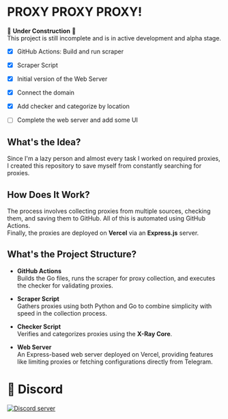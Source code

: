 # PROXY PROXY PROXY!

🚧 **Under Construction** 🚧  
This project is still incomplete and is in active development and alpha stage.

- [x] GitHub Actions: Build and run scraper  
- [x] Scraper Script  
- [x] Initial version of the Web Server  
- [x] Connect the domain  
- [X] Add checker and categorize by location  
- [ ] Complete the web server and add some UI 


## What's the Idea?  
Since I'm a lazy person and almost every task I worked on required proxies, I created this repository to save myself from constantly searching for proxies.

## How Does It Work?  
The process involves collecting proxies from multiple sources, checking them, and saving them to GitHub. All of this is automated using GitHub Actions.  
Finally, the proxies are deployed on **Vercel** via an **Express.js** server.

## What's the Project Structure?  
- **GitHub Actions**  
  Builds the Go files, runs the scraper for proxy collection, and executes the checker for validating proxies.

- **Scraper Script**  
  Gathers proxies using both Python and Go to combine simplicity with speed in the collection process.

- **Checker Script**  
  Verifies and categorizes proxies using the **X-Ray Core**.

- **Web Server**  
  An Express-based web server deployed on Vercel, providing features like limiting proxies or fetching configurations directly from Telegram.
# 🔗 Discord
[![Discord server](https://discordapp.com/api/guilds/1039243284863795312/embed.png?style=banner3)](https://discord.gg/gCkUyjKE6g)
